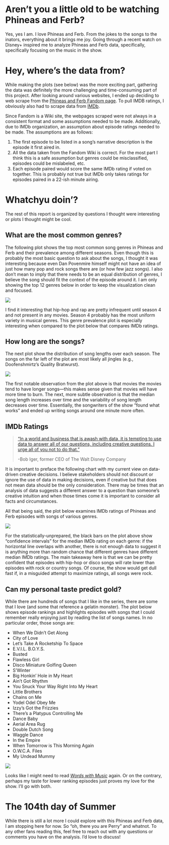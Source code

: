 
# Aren’t you a little old to be watching Phineas and Ferb?

Yes, yes I am. I love Phineas and Ferb. From the jokes to the songs to
the inators, everything about it brings me joy. Going through a recent
watch on Disney+ inspired me to analyze Phineas and Ferb data,
specifically, specifically focusing on the music in the show.

# Hey, where’s the data from?

While making the plots (see below) was the more exciting part, gathering
the data was definitely the more challenging and time-consuming part of
this project. After looking around various websites, I ended up deciding
to web scrape from the [Phineas and Ferb Fandom
page](https://phineasandferb.fandom.com/wiki/Phineas_and_Ferb_Wiki). To
pull IMDB ratings, I obviously also had to scrape data from
[IMDb](https://www.imdb.com/title/tt0852863/episodes?season=1).

Since Fandom is a Wiki site, the webpages scraped were not always in a
consistent format and some assumptions needed to be made. Additionally,
due to IMDb organization, an assumption about episode ratings needed to
be made. The assumptions are as follows:

1.  The first episode to be listed in a song’s narrative description is
    the episode it first aired in.
2.  All the data taken from the Fandom Wiki is correct. For the most
    part I think this is a safe assumption but genres could be
    misclassified, episodes could be mislabeled, etc.
3.  Each episode paired would score the same IMDb rating if voted on
    together. This is probably not true but IMDb only takes ratings for
    episodes paired in a 22-ish minute airing.

# Whatchyu doin’?

The rest of this report is organized by questions I thought were
interesting or plots I thought might be cool.

## What are the most common genres?

The following plot shows the top most common song genres in Phineas and
Ferb and their prevalence among different seasons. Even though this is
probably the most basic question to ask about the songs, I thought it
was interesting because even Dan Povenmire himself might not have an
idea of just how many pop and rock songs there are (or how few jazz
songs). I also don’t mean to imply that there needs to be an equal
distribution of genres, I believe the song should fit the context of the
episode around it. I am only showing the top 12 genres below in order to
keep the visualization clean and focused.

![](README_files/figure-gfm/unnamed-chunk-4-1.png)<!-- -->

I find it interesting that hip-hop and rap are pretty infrequent until
season 4 and not present in any movies. Season 4 probably has the most
uniform variety in musical genres. This genre prevalence plot is
especially interesting when compared to the plot below that compares
IMDb ratings.

## How long are the songs?

The next plot show the distribution of song lengths over each season.
The songs on the far left of the plot are most likely all jingles (e.g.,
Doofenshmirtz’s Quality Bratwurst).

![](README_files/figure-gfm/unnamed-chunk-5-1.png)<!-- -->

The first notable observation from the plot above is that movies the
movies tend to have longer songs—this makes sense given that movies will
have more time to burn. The next, more subtle observation is that the
median song length increases over time and the variability of song
length decreases over time. Essentially, the songwriters of the show
“found what works” and ended up writing songs around one minute more
often.

## IMDb Ratings

> [“In a world and business that is awash with data, it is tempting to
> use data to answer all of our questions, including creative questions.
> I urge all of you not to do
> that.”](https://wdwnt.com/2021/10/bob-iger-warns-disney-executives-to-avoid-letting-data-influence-creative-decisions/)
>
> -Bob Iger, former CEO of The Walt Disney Company

It is important to preface the following chart with my current view on
data-driven creative decisions. I believe stakeholders should not
discount or ignore the use of data in making decisions, even if creative
but that does not mean data should be the only consideration. There may
be times that an analysis of data suggests a different answer to a
question than someone’s creative intuition and when those times come it
is important to consider all facts and circumstances.

All that being said, the plot below examines IMDb ratings of Phineas and
Ferb episodes with songs of various genres.

![](README_files/figure-gfm/unnamed-chunk-6-1.png)<!-- -->

For the statistically-unprepared, the black bars on the plot above show
“confidence intervals” for the median IMDb rating on each genre: if the
horizontal line overlaps with another, there is not enough data to
suggest it is anything more than random chance that different genres
have different median IMDb ratings. The main takeaway here is that we
can be pretty confident that episodes with hip-hop or disco songs will
rate lower than episodes with rock or country songs. Of course, the show
would get dull fast if, in a misguided attempt to maximize ratings, all
songs were rock.

## Can my personal taste predict gold?

While there are hundreds of songs that I like in the series, there are
some that I love (and some that reference a gelatin monster). The plot
below shows episode rankings and highlights episodes with songs that I
could remember really enjoying just by reading the list of songs names.
In no particular order, those songs are:

-   When We Didn’t Get Along
-   City of Love
-   Let’s Take A Rocketship To Space
-   E.V.I.L. B.O.Y.S.
-   Busted
-   Flawless Girl
-   Disco Miniature Golfing Queen
-   S’Winter
-   Big Honkin’ Hole in My Heart
-   Ain’t Got Rhythm
-   You Snuck Your Way Right Into My Heart
-   Little Brothers
-   Chains on Me
-   Yodel Odel Obey Me
-   Izzy’s Got the Frizzies
-   There’s a Platypus Controlling Me
-   Dance Baby
-   Aerial Area Rug
-   Double Dutch Song
-   Waggle Dance
-   In the Empire
-   When Tomorrow is This Morning Again
-   O.W.C.A. Files
-   My Undead Mummy

![](README_files/figure-gfm/unnamed-chunk-7-1.png)<!-- -->

Looks like I might need to read [*Words with
Music*](https://books.google.com/books/about/Words_with_Music.html?id=hRb8H-kDXcoC)
again. Or on the contrary, perhaps my taste for lower ranking episodes
just proves my love for the show. I’ll go with both.

# The 104th day of Summer

While there is still a lot more I could explore with this Phineas and
Ferb data, I am stopping here for now. So “oh, there you are Perry” and
whatnot. To any other fans reading this, feel free to reach out with any
questions or comments you have on the analysis. I’d love to discuss!
